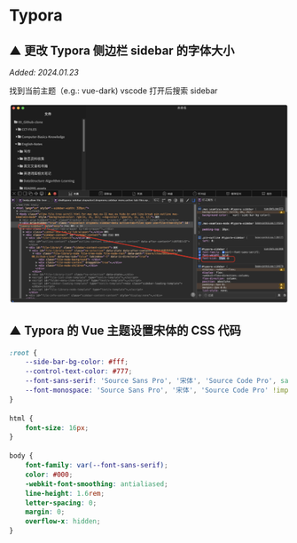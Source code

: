 # Typora



##  ▲ 更改 Typora 侧边栏 sidebar 的字体大小

*Added: 2024.01.23*

找到当前主题（e.g.: vue-dark) vscode 打开后搜索 sidebar

<img src="./readme.assets/image-20240123113522800.png" alt="image-20240123113522800" style="zoom:50%;" />

## ▲ Typora 的 Vue 主题设置宋体的 CSS 代码

```css
:root {
    --side-bar-bg-color: #fff;
    --control-text-color: #777;
    --font-sans-serif: 'Source Sans Pro', '宋体', 'Source Code Pro', sans-serif !important;
    --font-monospace: 'Source Sans Pro', '宋体', 'Source Code Pro' !important;
}

html {
    font-size: 16px;
}

body {
    font-family: var(--font-sans-serif);
    color: #000;
    -webkit-font-smoothing: antialiased;
    line-height: 1.6rem;
    letter-spacing: 0;
    margin: 0;
    overflow-x: hidden;
}

```